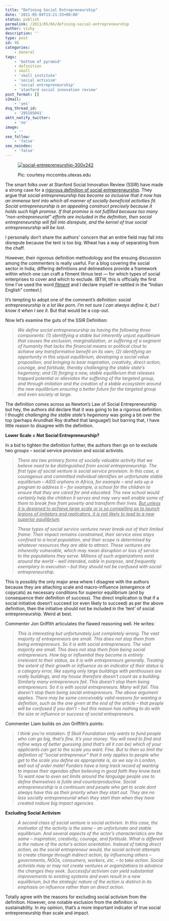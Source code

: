 ```yaml
---
title: "Defining Social Entrepreneurship"
date: '2011-05-04T13:21:33+00:00'
status: publish
permalink: /2011/05/04/defining-social-entrepreneurship
author: vishy
description: ''
type: post
id: 48
categories:
    - General
tags:
    - 'bottom of pyramid'
    - definition
    - skoll
    - 'skoll institute'
    - 'social activism'
    - 'social entrepreneurship'
    - 'stanford social innovation review'
post_format: []
s2mail:
    - 'yes'
dsq_thread_id:
    - '295105041'
aktt_notify_twitter:
    - 'no'
image:
    - ''
seo_follow:
    - 'false'
seo_noindex:
    - 'false'
---
```

<figure aria-describedby="caption-attachment-638" class="wp-caption alignleft" id="attachment_638" style="width: 300px">

[![](../../../../uploads/2011/05/social-entrepreneurship.png "social-entrepreneurship-300x242")](../../../../uploads/2011/05/social-entrepreneurship.png)<figcaption class="wp-caption-text" id="caption-attachment-638">Pic: courtesy mccombs.utexas.edu</figcaption></figure>

The smart folks over at Stanford Social Innovation Review (SSIR) have made a strong case for a [rigorous definition of social entrepreneurship](http://www.ssireview.org/articles/entry/social_entrepreneurship_the_case_for_definition). They argue that *social entrepreneurship has become so inclusive that it now has an immense tent into which all manner of socially beneficial activities fit. Social entrepreneurship is an appealing construct precisely because it holds such high promise. If that promise is not fulfilled because too many “non-entrepreneurial”  efforts are included in the definition, then social entrepreneurship will fall into disrepute, and the kernel of true social entrepreneurship will be lost.*

I personally don’t share the authors’ concern that an entire field may fall into disrepute because the tent is too big. Wheat has a way of separating from the chaff.

However, their rigorous definition methodology and the ensuing discussion among the commenters is really useful. For a blog covering the social sector in India, differing definitions and delineations provide a framework within which one can craft a fitment litmus test — for which types of social enterprises to cover and which to exclude. (BTW, this is officially the first time I’ve used the word <span style="text-decoration: underline;">*fitment*</span> and I declare myself re-settled in the “Indian English” context.)

It’s tempting to adopt one of the comment’s definition: *social entrepreneurship is a lot like porn. I’m not sure I can always define it, but I know it when I see it*. But that would be a cop-out.

Now let’s examine the guts of the SSIR Definition:

> *We define social entrepreneurship as having the following three components: (1) identifying a stable but inherently unjust equilibrium that causes the exclusion, marginalization, or suffering of a segment of humanity that lacks the financial means or political clout to achieve any transformative benefit on its own; (2) identifying an opportunity in this unjust equilibrium, developing a social value proposition, and bringing to bear inspiration, creativity, direct action, courage, and fortitude, thereby challenging the stable state’s hegemony; and (3) forging a new, stable equilibrium that releases trapped potential or alleviates the suffering of the targeted group, and through imitation and the creation of a stable ecosystem around the new equilibrium ensuring a better future for the targeted group and even society at large.*

The definition comes across as Newton’s Law of Social Entrepreneurship but hey, the authors did declare that it was going to be a rigorous definition. I thought *challenging the stable state’s hegemony* was going a bit over the top (perhaps Arundhati Roy drafted that language!) but barring that, I have little reason to disagree with the definition.

**Lower Scale = Not Social Entrepreneurship?**

In a bid to tighten the definition further, the authors then go on to exclude two groups – social service provision and social activists.

> *There are two primary forms of socially valuable activity that we believe need to be distinguished from social entrepreneurship. The first type of social venture is social service provision. In this case, a courageous and committed individual identifies an unfortunate stable equilibrium – AIDS orphans in Africa, for example – and sets up a program to address it – for example, a school for the children to ensure that they are cared for and educated. The new school would certainly help the children it serves and may very well enable some of them to break free from poverty and transform their lives. <span style="text-decoration: underline;">But unless it is designed to achieve large scale or is so compelling as to launch legions of imitators and replicators, it is not likely to lead to a new superior equilibrium</span>.*
> 
> *These types of social service ventures never break out of their limited frame: Their impact remains constrained, their service area stays confined to a local population, and their scope is determined by whatever resources they are able to attract. These ventures are inherently vulnerable, which may mean disruption or loss of service to the populations they serve. Millions of such organizations exist around the world – well intended, noble in purpose, and frequently exemplary in execution – but they should not be confused with social entrepreneurship.*

This is possibly the only major area where I disagree with the authors because they are attaching scale and macro-influence (emergence of copycats) as necessary conditions for superior equilibrium (and by consequence their definition of success). The direct implication is that if a social initiative doesn’t succeed (or even likely to succeed) as per the above definition, then the initiative should not be included in the ‘tent’ of social entrepreneurship. Weird at best.

Commenter Jon Griffith articulates the flawed reasoning well. He writes:

> *This is interesting but unfortunately just completely wrong. The vast majority of entrepreneurs are small. This does not stop them from being entrepreneurs. So it is with social entrepreneurs. The vast majority are small. This does not stop them from being social entrepreneurs. How big or influential they become is entirely irrelevant to their status, as it is with entrepreneurs generally. Treating the extent of their growth or influence as an indicator of their status is a category error, like saying only large buildings with penthouses are really buildings, and my house therefore doesn’t count as a building. Similarly many entrepreneurs fail. This doesn’t stop them being entrepreneurs. So it is with social entrepreneurs. Many will fail. This doesn’t stop them being social entrepreneurs. The above argument applies. There may be some conceivably valid reasons for wanting a definition, such as the one given at the end of the article – that people will be confused if you don’t – but this reason has nothing to do with the size or influence or success of social entrepreneurs.*

Commenter Liam builds on Jon Griffith’s points:

> *I think you’re mistaken. If Skoll Foundation only wants to fund people who can go big, that’s fine. It’s your money. You will need to find and refine ways of better guessing (and that’s all it can be) which of your applicants can get to the scale you want. Fine. But to then so limit the definition of “social entrepreneur” that it only applies to people who get to the scale you define as appropriate is, as we say in London, well out of order mate! Funders have a long track record of wanting to impose their agendas often believing in good faith they know best. To want now to even set limits around the language people use to define themselves is futile and counterproductive. Social entrepreneurship is a continuum and people who get to scale dont always have this as their priority when they start out. They are no less socially entrepreneurial when they start than when they have created mature big impact agencies.*

**Excluding Social Activism**

> *A second class of social venture is social activism. In this case, the motivator of the activity is the same – an unfortunate and stable equilibrium. And several aspects of the actor’s characteristics are the same – inspiration, creativity, courage, and fortitude. What is different is the nature of the actor’s action orientation. Instead of taking direct action, as the social entrepreneur would, the social activist attempts to create change through indirect action, by influencing others – governments, NGOs, consumers, workers, etc. – to take action. Social activists may or may not create ventures or organizations to advance the changes they seek. Successful activism can yield substantial improvements to existing systems and even result in a new equilibrium, but the strategic nature of the action is distinct in its emphasis on influence rather than on direct action.*

Totally agree with the reasons for excluding social activism from the definition. However, one notable exclusion from the definition is sustainability. In my opinion, that’s a more important indicator of true social entrepreneurship than scale and impact.
